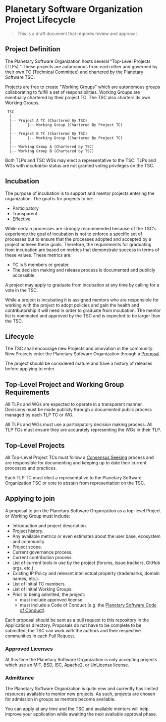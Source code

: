 # Planetary Software Organization Project Lifecycle

> This is a draft document that requires review and approval.

## Project Definition

The Planetary Software Organization hosts several "Top-Level Projects (TLPs)." These projects
are autonomous from each other and governed by their own TC (Technical
Committee) and chartered by the Planetary Software TSC.

Projects are free to create "Working Groups" which are autonomous groups
collaborating to fulfill a set of responsibilities. Working Groups are
eventually chartered by their project TC. The TSC also charters its own Working
Groups.

```
 TSC
  |
  |-- Project A TC (Chartered By TSC)
  |       |-- Working Group (Chartered By Project TC)
  |
  |-- Project B TC (Chartered By TSC)
  |       |-- Working Group (Chartered By Project TC)
  |
  |-- Working Group A (Chartered by TSC)
  |-- Working Group B (Chartered by TSC)
```

Both TLPs and TSC WGs may elect a representative to the TSC. TLPs and WGs
with *incubation* status are not granted voting privileges on the TSC.

## Incubation

The purpose of incubation is to support and mentor projects entering the
organization. The goal is for projects to be:

* Participatory
* Transparent
* Effective

While certain processes are strongly recommended because of the TSC's
experience the goal of incubation is not to enforce a specific set of
processes but to ensure that the processes adopted and accepted by a
project achieve these goals. Therefore, the requirements for graduating
from incubation are based on metrics that demonstrate success in terms of
these values. These metrics are:

* TC is 5 members or greater.
* The decision making and release process is documented and publicly accessible.

A project may apply to graduate from incubation at any time by calling
for a vote in the TSC.

While a project is incubating it is assigned
mentors who are responsible for working with the project to adopt policies and
gain the health and contributorship it will need in order to graduate
from incubation. The mentor list is nominated and approved by the TSC and
is expected to be larger than the TSC.

## Lifecycle

The TSC shall encourage new Projects and innovation in the
community. New Projects enter the Planetary Software Organization through a
[Proposal](#https://github.com/planetarysoftware/TSC/blob/master/Project-Lifecycle.md#applying-to-join).

The project should be considered mature and have a history of releases
before applying to enter.

## Top-Level Project and Working Group Requirements

All TLPs and WGs are expected to operate in a transparent manner.
Decisions must be made publicly through a documented public process
managed by each TLP TC or WG.

All TLPs and WGs must use a participatory decision making process. All
TLP TCs must ensure they are accurately representing the WGs in their
TLP.


## Top-Level Projects

All Top-Level Project TCs must follow a [Consensus
Seeking](https://en.wikipedia.org/wiki/Consensus-seeking_decision-making)
process and are responsible for documenting and keeping up to date their
current processes and practices.

Each TLP TC must elect a representative to the Planetary Software Organization TSC or
vote to abstain from representation on the TSC.

## Applying to join

A proposal to join the Planetary Software Organization as a top-level Project or
Working Group must include:

* Introduction and project description.
* Project history.
* Any available metrics or even estimates about the user base, ecosystem
and community.
* Project scope.
* Current governance process.
* Current contribution process.
* List of current tools in use by the project (forums, issue trackers,
  GitHub orgs, etc.).
* Existing IP Policy and relevant intellectual property (trademarks,
  domain names, etc.).
* List of initial TC members.
* List of initial Working Groups.
* Prior to being admitted, the project:
  * must include approved license.
  * must include a Code of Conduct (e.g. the [Planetary Software Code of Conduct](CODE_OF_CONDUCT.md)).

Each proposal should be sent as a pull request to this repository in the
Applications directory. Proposals do not have to be complete to be
submitted, the TSC can work with the authors and their respective
communities in each Pull Request.

### Approved Licenses

At this time the Planetary Software Organization is only accepting projects which use an MIT,
BSD, ISC, Apache2, or UnLicense license.

### Admittance
The Planetary Software Organization is quite new and currently has limited resources
available to mentor new projects. As such, projects are chosen for
admission in groups as mentors become available.

You can apply at any time and the TSC and available mentors will help
improve your application while awaiting the next available approval
phase.
